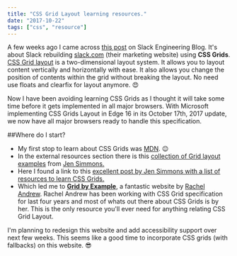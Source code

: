 ```yaml
---
title: "CSS Grid Layout learning resources."
date: "2017-10-22"
tags: ["css", "resource"]
---
```


A few weeks ago I came across [this post][1] on Slack Engineering Blog. It's about Slack rebuilding [slack.com][8] (their marketing website) using **CSS Grids**.
[CSS Grid layout][2] is a two-dimensional layout system. It allows you to layout content vertically and horizontally with ease. It also allows you change the position of contents within the grid without breaking the layout. No need use floats and clearfix for layout anymore. 😍

Now I have been avoiding learning CSS Grids as I thought it will take some time before it gets implemented in all major browsers. With Microsoft implementing CSS Grids Layout in Edge 16 in its October 17th, 2017 update, we now have all major browsers ready to handle this specification.

##Where do I start?

- My first stop to learn about CSS Grids was [MDN][3]. 😉
- In the external resources section there is this [collection of Grid layout examples][4] from [Jen Simmons.][9]
- Here I found a link to this [excellent post by Jen Simmons with a list of resources to learn CSS Grids.][5]
- Which led me to [**Grid by Example**][6], a fantastic website by [Rachel Andrew][7].
  Rachel Andrew has been working with CSS Grid specification for last four years and most of whats out there about CSS Grids is by her. This is the only resource you'll ever need for anything relating CSS Grid Layout.

I'm planning to redesign this website and add accessibility support over next few weeks. This seems like a good time to incorporate CSS grids (with fallbacks) on this website. 😎

[1]: https://slack.engineering/rebuilding-slack-com-b124c405c193
[2]: https://www.w3.org/TR/css3-grid-layout/
[3]: https://developer.mozilla.org/en-US/docs/Web/CSS/CSS_Grid_Layout
[4]: http://labs.jensimmons.com/
[5]: http://jensimmons.com/post/feb-27-2017/learn-css-grid
[6]: https://gridbyexample.com/
[7]: https://twitter.com/rachelandrew
[8]: https://slack.com/
[9]: https://twitter.com/jensimmons
